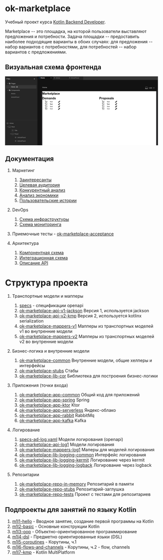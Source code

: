 # ok-marketplace

Учебный проект курса
[Kotlin Backend Developer](https://otus.ru/lessons/kotlin/?int_source=courses_catalog&int_term=programming).

Marketplace -- это площадка, на которой пользователи выставляют предложения и потребности. Задача
площадки -- предоставить наиболее подходящие варианты в обоих случаях: для предложения -- набор вариантов с
потребностями, для потребностей -- набор вариантов с предложениями.

## Визуальная схема фронтенда

![Макет фронта](imgs/design-layout.png)

## Документация

1. Маркетинг
   1. [Заинтересанты](./docs/01-marketing/02-stakeholders.md)
   2. [Целевая аудитория](./docs/01-marketing/01-target-audience.md)
   3. [Конкурентный анализ](./docs/01-marketing/03-concurrency.md)
   4. [Анализ экономики](./docs/01-marketing/04-economy.md)
   5. [Пользовательские истории](./docs/01-marketing/05-user-stories.md)

2. DevOps
   1. [Схема инфраструктуры](./docs/02-devops/01-infrastruture.md)
   2. [Схема мониторинга](./docs/02-devops/02-monitoring.md)

3. Приемочные тесты - [ok-marketplace-acceptance](ok-marketplace-acceptance)

4. Архитектура
   1. [Компонентная схема](./docs/04-architecture/01-arch.md)
   2. [Интеграционная схема](./docs/04-architecture/02-integration.md)
   3. [Описание API](./docs/04-architecture/03-api.md)

# Структура проекта

1. Транспортные модели и мапперы
   1. [specs](specs) - спецификации openapi
   2. [ok-marketplace-api-v1-jackson](ok-marketplace-api-v1-jackson) Версия 1, используется jackson
   3. [ok-marketplace-api-v2-kmp](ok-marketplace-api-v2-kmp) Версия 2, используется kotlinx serialization
   4. [ok-marketplace-mappers-v1](ok-marketplace-mappers-v1) Мапперы из транспортных моделей v1 во внутренние модели
   5. [ok-marketplace-mappers-v2](ok-marketplace-mappers-v2) Мапперы из транспортных моделей v2 во внутренние модели

2. Бизнес-логика и внутренние модели
   1. [ok-marketplace-common](ok-marketplace-common) Внутренние модели, общие хелперы и интерфейсы
   2. [ok-marketplace-stubs](ok-marketplace-stubs) Стабы
   3. [ok-marketplace-lib-cor](ok-marketplace-lib-cor) Библиотека для построения бизнес-логики

3. Приложения (точки входа)
   1. [ok-marketplace-app-common](ok-marketplace-app-common) Общий код для приложений
   2. [ok-marketplace-app-spring](ok-marketplace-app-spring) Spring
   3. [ok-marketplace-app-ktor](ok-marketplace-app-ktor) Ktor
   4. [ok-marketplace-app-serverless](ok-marketplace-app-serverless) Яндекс-облако
   5. [ok-marketplace-app-rabbit](ok-marketplace-app-rabbit) RabbitMq
   6. [ok-marketplace-app-kafka](ok-marketplace-app-kafka) Kafka

4. Логирование
   1. [specs-ad-log.yaml](specs%2Fspecs-ad-log.yaml) Модели логирования (openapi)
   2. [ok-marketplace-api-log1](ok-marketplace-api-log1) Модели логирования
   3. [ok-marketplace-mappers-log1](ok-marketplace-mappers-log1) Маперы для моделей логирования
   4. [ok-marketplace-lib-logging-common](ok-marketplace-lib-logging-common) Интерфейс логирования
   5. [ok-marketplace-lib-logging-kermit](ok-marketplace-lib-logging-kermit) Логирование через kermit
   6. [ok-marketplace-lib-logging-logback](ok-marketplace-lib-logging-logback) Логирование через logback

5. Репозитарии
   1. [ok-marketplace-repo-in-memory](ok-marketplace-repo-in-memory) Репозитарий в памяти
   2. [ok-marketplace-repo-stubs](ok-marketplace-repo-stubs) Репозитарий-заглушка
   3. [ok-marketplace-repo-tests](ok-marketplace-repo-tests) Проект с тестами для репозитариев

## Подпроекты для занятий по языку Kotlin

1. [m1l1-hello](m1l1-hello) - Вводное занятие, создание первой программы на Kotlin
2. [m1l2-basic](m1l2-basic) - Основные конструкции Kotlin
3. [m1l3-oop](m1l3-oop) - Объектно-ориентированное программирование
4. [m1l4-dsl](m1l4-dsl) - Предметно ориентированные языки (DSL)
5. [m1l5-coroutines](m1l5-coroutines) - Корутины, ч.1
6. [m1l6-flows-and-channels](m1l6-flows-and-channels) - Корутины, ч.2 - flow, channels
7. [m1l7-kmp](m1l7-kmp) - Kotlin MultiPlatform
